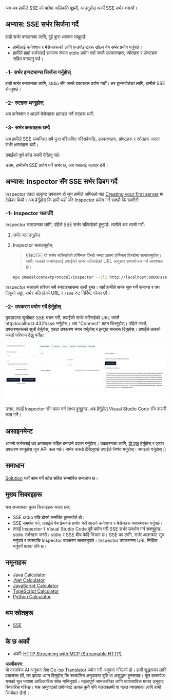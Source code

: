 <!--
CO_OP_TRANSLATOR_METADATA:
{
  "original_hash": "d90ca3d326c48fab2ac0ebd3a9876f59",
  "translation_date": "2025-07-13T19:53:12+00:00",
  "source_file": "03-GettingStarted/05-sse-server/README.md",
  "language_code": "ne"
}
-->
अब जब हामीले SSE को बारेमा अलिकति बुझ्यौं, आउनुहोस् अर्को SSE सर्भर बनाऔं।

## अभ्यास: SSE सर्भर सिर्जना गर्दै

हाम्रो सर्भर बनाउनका लागि, दुई कुरा ध्यानमा राख्नुपर्छ:

- हामीलाई कनेक्शन र मेसेजहरूको लागि एन्डपोइन्टहरू खोल्न वेब सर्भर प्रयोग गर्नुपर्छ।
- हामीले हाम्रो सर्भरलाई सामान्य रूपमा stdio प्रयोग गर्दा जस्तै उपकरणहरू, स्रोतहरू र प्रॉम्प्टहरू सहित बनाउनु पर्छ।

### -1- सर्भर इन्स्ट्यान्स सिर्जना गर्नुहोस्

हाम्रो सर्भर बनाउनका लागि, stdio सँग जस्तै प्रकारहरू प्रयोग गर्छौं। तर ट्रान्सपोर्टका लागि, हामीले SSE रोज्नुपर्छ।

### -2- रुटहरू थप्नुहोस्

अब कनेक्शन र आउने मेसेजहरू ह्यान्डल गर्ने रुटहरू थपौं:

### -3- सर्भर क्षमताहरू थप्दै

अब हामीले SSE सम्बन्धित सबै कुरा परिभाषित गरिसकेपछि, उपकरणहरू, प्रॉम्प्टहरू र स्रोतहरू जस्ता सर्भर क्षमताहरू थपौं।

तपाईंको पूर्ण कोड यसरी देखिनु पर्छ:

उत्तम, हामीसँग SSE प्रयोग गर्ने सर्भर छ, अब यसलाई चलाएर हेरौं।

## अभ्यास: Inspector सँग SSE सर्भर डिबग गर्दै

Inspector एउटा उत्कृष्ट उपकरण हो जुन हामीले अघिल्लो पाठ [Creating your first server](/03-GettingStarted/01-first-server/README.md) मा देखेका थियौं। अब हेर्नुहोस् कि हामी यहाँ पनि Inspector प्रयोग गर्न सक्छौं कि सक्दैनौं:

### -1- Inspector चलाउँदै

Inspector चलाउनका लागि, पहिले SSE सर्भर चलिरहेको हुनुपर्छ, त्यसैले अब त्यसो गरौं:

1. सर्भर चलाउनुहोस्

1. Inspector चलाउनुहोस्

    > ![NOTE]
    > यो सर्भर चलिरहेको टर्मिनल विन्डो भन्दा अलग टर्मिनल विन्डोमा चलाउनुहोस्। साथै, तलको कमाण्डलाई तपाईंको सर्भर चलिरहेको URL अनुसार समायोजन गर्न आवश्यक छ।

    ```sh
    npx @modelcontextprotocol/inspector --cli http://localhost:8000/sse --method tools/list
    ```

Inspector चलाउने तरिका सबै रनटाइमहरूमा उस्तै हुन्छ। यहाँ हामीले सर्भर सुरु गर्ने कमाण्ड र पथ दिनुको सट्टा, सर्भर चलिरहेको URL र `/sse` रुट निर्दिष्ट गरेका छौं।

### -2- उपकरण प्रयोग गर्दै हेर्नुहोस्

ड्रपडाउन्ड सूचीबाट SSE चयन गरी, तपाईंको सर्भर चलिरहेको URL जस्तै http:localhost:4321/sse भर्नुहोस्। अब "Connect" बटन थिच्नुहोस्। पहिले जस्तै, उपकरणहरूको सूची हेर्नुहोस्, एउटा उपकरण चयन गर्नुहोस् र इनपुट मानहरू दिनुहोस्। तपाईंले तलको जस्तो परिणाम देख्नु पर्नेछ:

![SSE Server running in inspector](../../../../translated_images/sse-inspector.d86628cc597b8fae807a31d3d6837842f5f9ee1bcc6101013fa0c709c96029ad.ne.png)

उत्तम, तपाईं Inspector सँग काम गर्न सक्षम हुनुहुन्छ, अब हेर्नुहोस् Visual Studio Code सँग कसरी काम गर्ने।

## असाइनमेन्ट

आफ्नो सर्भरलाई थप क्षमताहरू सहित बनाउने प्रयास गर्नुहोस्। उदाहरणका लागि, [यो पृष्ठ](https://api.chucknorris.io/) हेर्नुहोस् र एउटा उपकरण थप्नुहोस् जुन API कल गर्छ। सर्भर कस्तो देखिनुपर्छ तपाईंले निर्णय गर्नुहोस्। रमाइलो गर्नुहोस् :)

## समाधान

[Solution](./solution/README.md) यहाँ काम गर्ने कोड सहित सम्भावित समाधान छ।

## मुख्य सिकाइहरू

यस अध्यायका मुख्य सिकाइहरू यस्ता छन्:

- SSE stdio पछि दोस्रो समर्थित ट्रान्सपोर्ट हो।
- SSE समर्थन गर्न, तपाईंले वेब फ्रेमवर्क प्रयोग गरी आउने कनेक्शन र मेसेजहरू व्यवस्थापन गर्नुपर्छ।
- तपाईं Inspector र Visual Studio Code दुवै प्रयोग गरी SSE सर्भर उपभोग गर्न सक्नुहुन्छ, stdio सर्भरहरू जस्तै। stdio र SSE बीच केहि भिन्नता छ। SSE का लागि, सर्भर अलगबाट सुरु गर्नुपर्छ र त्यसपछि Inspector उपकरण चलाउनुपर्छ। Inspector उपकरणमा URL निर्दिष्ट गर्नुपर्ने फरक पनि छ।

## नमूनाहरू

- [Java Calculator](../samples/java/calculator/README.md)
- [.Net Calculator](../../../../03-GettingStarted/samples/csharp)
- [JavaScript Calculator](../samples/javascript/README.md)
- [TypeScript Calculator](../samples/typescript/README.md)
- [Python Calculator](../../../../03-GettingStarted/samples/python)

## थप स्रोतहरू

- [SSE](https://developer.mozilla.org/en-US/docs/Web/API/Server-sent_events)

## के छ अर्को

- अर्को: [HTTP Streaming with MCP (Streamable HTTP)](../06-http-streaming/README.md)

**अस्वीकरण**:  
यो दस्तावेज AI अनुवाद सेवा [Co-op Translator](https://github.com/Azure/co-op-translator) प्रयोग गरी अनुवाद गरिएको हो। हामी शुद्धताका लागि प्रयासरत छौं, तर कृपया ध्यान दिनुहोस् कि स्वचालित अनुवादमा त्रुटि वा अशुद्धता हुनसक्छ। मूल दस्तावेज यसको मूल भाषामा आधिकारिक स्रोत मानिनुपर्छ। महत्वपूर्ण जानकारीका लागि व्यावसायिक मानव अनुवाद सिफारिस गरिन्छ। यस अनुवादको प्रयोगबाट उत्पन्न कुनै पनि गलतफहमी वा गलत व्याख्याका लागि हामी जिम्मेवार छैनौं।